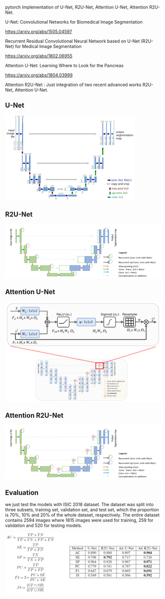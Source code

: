 pytorch Implementation of U-Net, R2U-Net, Attention U-Net, Attention R2U-Net.


U-Net: Convolutional Networks for Biomedical Image Segmentation

https://arxiv.org/abs/1505.04597

Recurrent Residual Convolutional Neural Network based on U-Net (R2U-Net) for Medical Image Segmentation

https://arxiv.org/abs/1802.06955

Attention U-Net: Learning Where to Look for the Pancreas

https://arxiv.org/abs/1804.03999

Attention R2U-Net : Just integration of two recent advanced works R2U-Net, Attention U-Net.


## U-Net
![U-Net](/img/U-Net.png)


## R2U-Net
![R2U-Net](/img/R2U-Net.png)

## Attention U-Net
![AttU-Net](/img/AttU-Net.png)

## Attention R2U-Net
![AttR2U-Net](/img/AttR2U-Net.png)

## Evaluation
we just test the models with ISIC 2018 dataset. The dataset was split into three subsets, training set, validation set, and test set, which the proportion is 70%, 10% and 20% of the whole dataset, respectively. The entire dataset contains 2594 images where 1815 images were used
for training, 259 for validation and 520 for testing models.

![evaluation](/img/Evaluation.png)